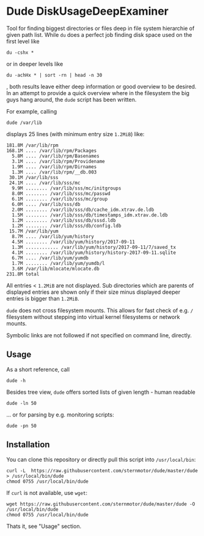 Dude DiskUsageDeepExaminer
===========================

Tool for finding biggest directories or files deep in file system hierarchie of given path list. While `du` does a perfect job finding disk space used on the first level like

    du -cshx *

or in deeper levels like

    du -achHx * | sort -rn | head -n 30

, both results leave either deep information or good overview to be desired. In an attempt to provide a quick overview where in the filesystem the big guys hang around, the `dude`  script has been written. 

For example, calling

    dude /var/lib

displays 25 lines (with minimum entry size `1.2MiB`) like:

    181.8M /var/lib/rpm
    168.1M .... /var/lib/rpm/Packages
      5.8M .... /var/lib/rpm/Basenames
      3.1M .... /var/lib/rpm/Providename
      1.9M .... /var/lib/rpm/Dirnames
      1.3M .... /var/lib/rpm/__db.003
     30.1M /var/lib/sss
     24.1M .... /var/lib/sss/mc
      9.9M ........ /var/lib/sss/mc/initgroups
      8.0M ........ /var/lib/sss/mc/passwd
      6.1M ........ /var/lib/sss/mc/group
      6.0M .... /var/lib/sss/db
      2.0M ........ /var/lib/sss/db/cache_idm.xtrav.de.ldb
      1.5M ........ /var/lib/sss/db/timestamps_idm.xtrav.de.ldb
      1.2M ........ /var/lib/sss/db/sssd.ldb
      1.2M ........ /var/lib/sss/db/config.ldb
     15.7M /var/lib/yum
      8.7M .... /var/lib/yum/history
      4.5M ........ /var/lib/yum/history/2017-09-11
      1.3M ............ /var/lib/yum/history/2017-09-11/7/saved_tx
      4.1M ........ /var/lib/yum/history/history-2017-09-11.sqlite
      6.7M .... /var/lib/yum/yumdb
      1.7M ........ /var/lib/yum/yumdb/l
      3.6M /var/lib/mlocate/mlocate.db
    231.8M total

All entries < `1.2MiB` are not displayed. Sub directories which are parents of displayed entries are shown only if their size minus displayed deeper entries is bigger than `1.2MiB`.


`dude` does not cross filesystem mounts. This allows for fast check of e.g. `/` filesystem without stepping into virtual kernel filesystems or network mounts.

Symbolic links are not followed if not specified on command line, directly.
    

Usage
-----

As a short reference, call 

    dude -h

Besides tree view, `dude` offers sorted lists of given length - human readable 

    dude -ln 50 

... or for parsing by e.g. monitoring scripts:

    dude -pn 50


Installation
------------

You can clone this repository or directly pull this script into `/usr/local/bin`:

    curl -L  https://raw.githubusercontent.com/sternmotor/dude/master/dude > /usr/local/bin/dude 
    chmod 0755 /usr/local/bin/dude

If `curl` is not available, use `wget`:

    wget https://raw.githubusercontent.com/sternmotor/dude/master/dude -O /usr/local/bin/dude
    chmod 0755 /usr/local/bin/dude

Thats it, see "Usage" section.
